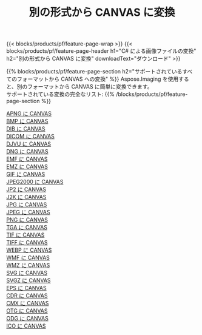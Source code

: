 ﻿---
title: 別の形式から CANVAS に変換 
weight: 3920
url: /ja/java/conversion/to/canvas 
lang: ja
langdirlevel: 2
locales: zh-hans,ja,it,ru,de,es,fr,nl,id,lt,pl,pt,vi,tr,ko,zh-hant,ar,hi,th,sv,cs,uk,he
description: Aspose.Imaging を使用すると、別のフォーマットから CANVAS に簡単に変換できます
---

{{< blocks/products/pf/feature-page-wrap >}}
{{< blocks/products/pf/feature-page-header h1="C# による画像ファイルの変換" h2="別の形式から CANVAS に変換" downloadText="ダウンロード" >}}


{{% blocks/products/pf/feature-page-section  h2="サポートされているすべてのフォーマットから CANVAS への変換" %}}
Aspose.Imaging を使用すると、別のフォーマットから CANVAS に簡単に変換できます。
<br/>
サポートされている変換の完全なリスト:
{{% /blocks/products/pf/feature-page-section %}}
<div class="container-fluid productfamilypage bg-gray">
    <div class="convertypes bg-gray agp-content section">
        <div class="container">
		<div class="row other-converters">
		    <div class='col-md-2 other-converter remove-lp remove-rp'><a href="/imaging/ja/java/conversion/apng-to-canvas" >APNG に CANVAS</a></div>
<div class='col-md-2 other-converter remove-lp remove-rp'><a href="/imaging/ja/java/conversion/bmp-to-canvas" >BMP に CANVAS</a></div>
<div class='col-md-2 other-converter remove-lp remove-rp'><a href="/imaging/ja/java/conversion/dib-to-canvas" >DIB に CANVAS</a></div>
<div class='col-md-2 other-converter remove-lp remove-rp'><a href="/imaging/ja/java/conversion/dicom-to-canvas" >DICOM に CANVAS</a></div>
<div class='col-md-2 other-converter remove-lp remove-rp'><a href="/imaging/ja/java/conversion/djvu-to-canvas" >DJVU に CANVAS</a></div>
<div class='col-md-2 other-converter remove-lp remove-rp'><a href="/imaging/ja/java/conversion/dng-to-canvas" >DNG に CANVAS</a></div>
<div class='col-md-2 other-converter remove-lp remove-rp'><a href="/imaging/ja/java/conversion/emf-to-canvas" >EMF に CANVAS</a></div>
<div class='col-md-2 other-converter remove-lp remove-rp'><a href="/imaging/ja/java/conversion/emz-to-canvas" >EMZ に CANVAS</a></div>
<div class='col-md-2 other-converter remove-lp remove-rp'><a href="/imaging/ja/java/conversion/gif-to-canvas" >GIF に CANVAS</a></div>
<div class='col-md-2 other-converter remove-lp remove-rp'><a href="/imaging/ja/java/conversion/jpeg2000-to-canvas" >JPEG2000 に CANVAS</a></div>
<div class='col-md-2 other-converter remove-lp remove-rp'><a href="/imaging/ja/java/conversion/jp2-to-canvas" >JP2 に CANVAS</a></div>
<div class='col-md-2 other-converter remove-lp remove-rp'><a href="/imaging/ja/java/conversion/j2k-to-canvas" >J2K に CANVAS</a></div>
<div class='col-md-2 other-converter remove-lp remove-rp'><a href="/imaging/ja/java/conversion/jpg-to-canvas" >JPG に CANVAS</a></div>
<div class='col-md-2 other-converter remove-lp remove-rp'><a href="/imaging/ja/java/conversion/jpeg-to-canvas" >JPEG に CANVAS</a></div>
<div class='col-md-2 other-converter remove-lp remove-rp'><a href="/imaging/ja/java/conversion/png-to-canvas" >PNG に CANVAS</a></div>
<div class='col-md-2 other-converter remove-lp remove-rp'><a href="/imaging/ja/java/conversion/tga-to-canvas" >TGA に CANVAS</a></div>
<div class='col-md-2 other-converter remove-lp remove-rp'><a href="/imaging/ja/java/conversion/tif-to-canvas" >TIF に CANVAS</a></div>
<div class='col-md-2 other-converter remove-lp remove-rp'><a href="/imaging/ja/java/conversion/tiff-to-canvas" >TIFF に CANVAS</a></div>
<div class='col-md-2 other-converter remove-lp remove-rp'><a href="/imaging/ja/java/conversion/webp-to-canvas" >WEBP に CANVAS</a></div>
<div class='col-md-2 other-converter remove-lp remove-rp'><a href="/imaging/ja/java/conversion/wmf-to-canvas" >WMF に CANVAS</a></div>
<div class='col-md-2 other-converter remove-lp remove-rp'><a href="/imaging/ja/java/conversion/wmz-to-canvas" >WMZ に CANVAS</a></div>
<div class='col-md-2 other-converter remove-lp remove-rp'><a href="/imaging/ja/java/conversion/svg-to-canvas" >SVG に CANVAS</a></div>
<div class='col-md-2 other-converter remove-lp remove-rp'><a href="/imaging/ja/java/conversion/svgz-to-canvas" >SVGZ に CANVAS</a></div>
<div class='col-md-2 other-converter remove-lp remove-rp'><a href="/imaging/ja/java/conversion/eps-to-canvas" >EPS に CANVAS</a></div>
<div class='col-md-2 other-converter remove-lp remove-rp'><a href="/imaging/ja/java/conversion/cdr-to-canvas" >CDR に CANVAS</a></div>
<div class='col-md-2 other-converter remove-lp remove-rp'><a href="/imaging/ja/java/conversion/cmx-to-canvas" >CMX に CANVAS</a></div>
<div class='col-md-2 other-converter remove-lp remove-rp'><a href="/imaging/ja/java/conversion/otg-to-canvas" >OTG に CANVAS</a></div>
<div class='col-md-2 other-converter remove-lp remove-rp'><a href="/imaging/ja/java/conversion/odg-to-canvas" >ODG に CANVAS</a></div>
<div class='col-md-2 other-converter remove-lp remove-rp'><a href="/imaging/ja/java/conversion/ico-to-canvas" >ICO に CANVAS</a></div>
                </div>
        </div>
    </div>
</div>
<br/>

